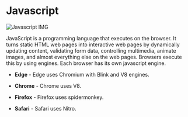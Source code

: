 # Javascript

![Javascript IMG](http://code-institute-org.github.io/Full-Stack-Web-Developer-Stream-0/assets/javascript.png)

JavaScript is a programming language that executes on the browser. It turns static HTML web pages into interactive web pages by dynamically updating content, validating form data, controlling multimedia, animate images, and almost everything else on the web pages. Browsers execute this by using engines. Each browser has its own javascript engine.

* **Edge** - Edge uses Chromium with Blink and V8 engines.

* **Chrome** - Chrome uses V8.

* **Firefox** - Firefox uses spidermonkey.

* **Safari** - Safari uses Nitro.

